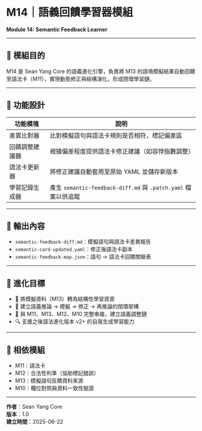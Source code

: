 # M14｜語義回饋學習器模組  
**Module 14: Semantic Feedback Learner**

---

## 🎯 模組目的

M14 是 Sean Yang Core 的語義進化引擎，負責將 M13 的語境模擬結果自動回饋至語法卡（M11），實現動態修正與結構演化，形成閉環學習鏈。

---

## 🔄 功能設計

| 功能模塊       | 說明 |
|----------------|------|
| 差異比對器     | 比對模擬語句與語法卡規則是否相符，標記偏差區 |
| 回饋調整建議器 | 根據偏差程度提供語法卡修正建議（如容悖指數調整） |
| 語法卡更新器   | 將修正建議自動套用至原始 YAML 並儲存新版本 |
| 學習記錄生成器 | 產生 `semantic-feedback-diff.md` 與 `.patch.yaml` 檔案以供追蹤 |

---

## 📁 輸出內容

- `semantic-feedback-diff.md`：模擬語句與語法卡差異報告  
- `semantic-card-updated.yaml`：修正後語法卡副本  
- `semantic-feedback-map.json`：語句 → 語法卡回饋關聯表

---

## 🧠 進化目標

- 🧪 將模擬資料（M13）轉為結構性學習資源  
- 🔁 建立語義推論 → 模擬 → 修正 → 再推論的閉環架構  
- 🧰 與 M11、M13、M12、M10 完整串接，建立語義調整鏈  
- 🔍 支援之後語法進化版本 v2+ 的自我生成學習能力

---

## 🔗 相依模組

- M11｜語法卡
- M12｜合法性判準（協助標記錯誤）
- M13｜模擬語句反饋資料來源
- M10｜欄位對照與資料一致性驗證

---

**作者**：Sean Yang Core  
**版本**：1.0  
**建立時間**：2025-06-22
